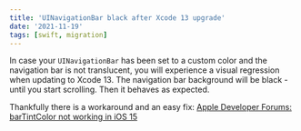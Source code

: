 ```yaml
---
title: 'UINavigationBar black after Xcode 13 upgrade'
date: '2021-11-19'
tags: [swift, migration]
---
```


In case your `UINavigationBar` has been set to a custom color and the navigation bar is not translucent, you will experience a visual regression when updating to Xcode 13.
The navigation bar background will be black - until you start scrolling. Then it behaves as expected.

Thankfully there is a workaround and an easy fix:
[Apple Developer Forums: barTintColor not working in iOS 15](https://developer.apple.com/forums/thread/682420)
